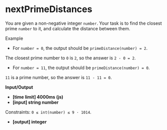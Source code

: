 # nextPrimeDistances

You are given a non-negative integer `number`. Your task is to find the closest prime `number` to it, and calculate the distance between them.

Example

* For `number = 0`, the output should be `primeDistance(number) = 2`.

The closest prime number to `0` is `2`, so the answer is `2 - 0 = 2`.

* For `number = 11`, the output should be `primeDistance(number) = 0`.

`11` is a prime number, so the answer is `11 - 11 = 0`.

**Input/Output**

* **[time limit] 4000ms (js)**
* **[input] string number**

Constraints:
`0 ≤ int(number) ≤ 9 · 1014`.

* **[output] integer**
